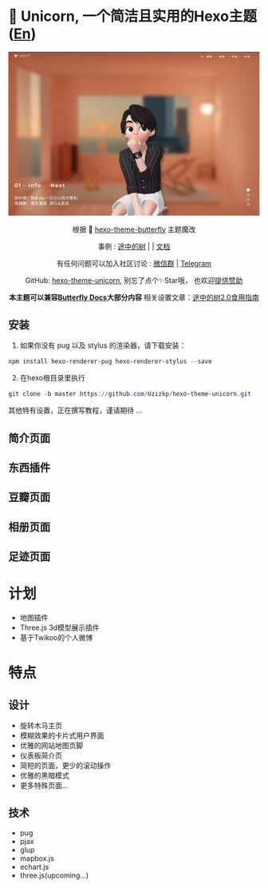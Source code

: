 # 🦄️ Unicorn, 一个简洁且实用的Hexo主题 ([En](README-EN.md))

<center>

![](/source/img/example.png)

根据 🦋 [hexo-theme-butterfly](https://github.com/jerryc127/hexo-theme-butterfly) 主题魔改

事例 : [途中的树](https://zkpeace.com/blog-cn/home) | | [文档](https://zkpeace.com/blog-cn/posts/10093/#null)

有任何问题可以加入社区讨论 : [微信群](https://img-1253324855.cos.ap-chengdu.myqcloud.com/Myweb_COS_2.0/img/wechatcode.jpg) | [Telegram](https://t.me/kpzhang) 

GitHub: [hexo-theme-unicorn](https://github.com/Uzizkp/hexo-theme-unicorn), 别忘了点个✨Star哦，  也欢迎[提供赞助](https://zkpeace.com/blog-cn/Sponsorship/)

**本主题可以兼容[Butterfly Docs](https://butterfly.js.org/posts/21cfbf15/)大部分内容** 
相关设置文章：[途中的树2.0食用指南](http://localhost:4000/blog-cn/posts/16907/)

</center>

## 安装

1. 如果你没有 pug 以及 stylus 的渲染器，请下载安装：

```powershell
npm install hexo-renderer-pug hexo-renderer-stylus --save
```

2. 在hexo根目录里执行

```powershell
git clone -b master https://github.com/Uzizkp/hexo-theme-unicorn.git
```
其他特有设置，正在撰写教程，谨请期待 ...

## 简介页面

## 东西插件

## 豆瓣页面

## 相册页面

## 足迹页面
# 计划

- 地图插件
- Three.js 3d模型展示插件
- 基于Twikoo的个人微博

# 特点

## 设计

- 旋转木马主页
- 模糊效果的卡片式用户界面
- 优雅的网站地图页脚
- 仪表板简介页
- 简短的页面，更少的滚动操作
- 优雅的黑暗模式
- 更多特殊页面...

## 技术

- pug
- pjax
- glup
- mapbox.js
- echart.js
- three.js(upcoming...)






